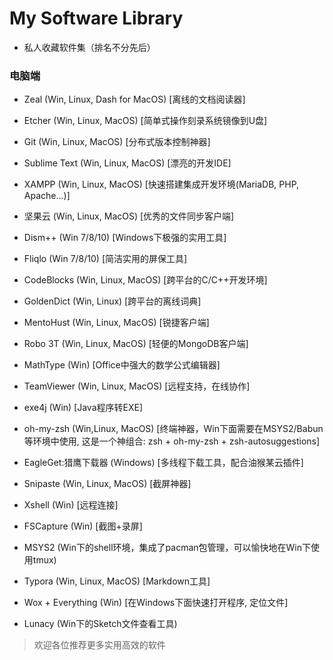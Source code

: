 My Software Library
===================
- 私人收藏软件集（排名不分先后）

### 电脑端

- Zeal (Win, Linux, Dash for MacOS) [离线的文档阅读器]

- Etcher (Win, Linux, MacOS) [简单式操作刻录系统镜像到U盘]

- Git (Win, Linux, MacOS) [分布式版本控制神器]

- Sublime Text (Win, Linux, MacOS) [漂亮的开发IDE]

- XAMPP (Win, Linux, MacOS) [快速搭建集成开发环境(MariaDB, PHP, Apache...)]

- 坚果云 (Win, Linux, MacOS) [优秀的文件同步客户端]

- Dism++ (Win 7/8/10) [Windows下极强的实用工具]

- Fliqlo (Win 7/8/10) [简洁实用的屏保工具]

- CodeBlocks (Win, Linux, MacOS) [跨平台的C/C++开发环境]

- GoldenDict (Win, Linux) [跨平台的离线词典]

- MentoHust (Win, Linux, MacOS) [锐捷客户端]

- Robo 3T (Win, Linux, MacOS) [轻便的MongoDB客户端]

- MathType (Win) [Office中强大的数学公式编辑器]

- TeamViewer (Win, Linux, MacOS) [远程支持，在线协作]

- exe4j (Win) [Java程序转EXE]

- oh-my-zsh (Win,Linux, MacOS) [终端神器，Win下面需要在MSYS2/Babun等环境中使用, 这是一个神组合: zsh + oh-my-zsh + zsh-autosuggestions]

- EagleGet:猎鹰下载器 (Windows) [多线程下载工具，配合油猴某云插件]

- Snipaste (Win, Linux, MacOS) [截屏神器]

- Xshell (Win) [远程连接]

- FSCapture (Win) [截图+录屏]

- MSYS2 (Win下的shell环境，集成了pacman包管理，可以愉快地在Win下使用tmux)

- Typora (Win, Linux, MacOS) [Markdown工具]

- Wox + Everything (Win) [在Windows下面快速打开程序, 定位文件]

- Lunacy (Win下的Sketch文件查看工具)

> 欢迎各位推荐更多实用高效的软件

